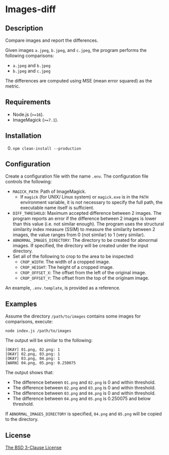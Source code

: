 # Images-diff #

## Description ##

Compare images and report the differences.

Given images `a.jpeg`, `b.jpeg`, and `c.jpeg`, the program performs the
following comparisons:

* `a.jpeg` and `b.jpeg`
* `b.jpeg` and `c.jpeg`

The differences are computed using MSE (mean error squared) as the metric.

## Requirements ##

* Node.js (`>=16`).
* ImageMagick (`>=7.1`).

## Installation ##

0. `npm clean-install --production`

## Configuration ##

Create a configuration file with the name `.env`. The configuration file
controls the following:

* `MAGICK_PATH`: Path of ImageMagick.
  * If `magick` (for UNIX/ Linux system) or `magick.exe` is in the `PATH`
    environment variable, it is not necessary to specify the full path, the
    executable name itself is sufficient.
* `DIFF_THRESHOLD`: Maximum accepted difference between 2 images. The program
  reports an error if the difference between 2 images is lower than this
  value (i.e. not similar enough). The program uses the structural similarity
  index measure (SSIM) to measure the similarity between 2 images, the value
  ranges from 0 (not similar) to 1 (very similar).
* `ABNORMAL_IMAGES_DIRECTORY`: The directory to be created for abnormal images.
  If specified, the directory will be created under the input directory.
* Set all of the following to crop to the area to be inspected:
  * `CROP_WIDTH`: The width of a cropped image.
  * `CROP_HEIGHT`: The height of a cropped image.
  * `CROP_OFFSET_X`: The offset from the left of the original image.
  * `CROP_OFFSET_Y`: The offset from the top of the originam image.

An example, `.env.template`, is provided as a reference.

## Examples ##

Assume the directory `/path/to/images` contains some images for comparisons,
execute:

```
node index.js /path/to/images
```

The output will be similar to the following:

```
[OKAY] 01.png, 02.png: 1
[OKAY] 02.png, 03.png: 1
[OKAY] 03.png, 04.png: 1
[WARN] 04.png, 05.png: 0.250075
```

The output shows that:

* The difference between `01.png` and `02.png` is 0 and within threshold.
* The difference between `02.png` and `03.png` is 0 and within threshold.
* The difference between `03.png` and `04.png` is 0 and within threshold.
* The difference between `04.png` and `05.png` is 0.250075 and below threshold.

If `ABNORMAL_IMAGES_DIRECTORY` is specified, `04.png` and `05.png` will be
copied to the directory.

## License ##

[The BSD 3-Clause License](http://opensource.org/licenses/BSD-3-Clause)
